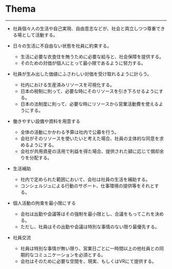 # Thema

----

- 社員個々人の生活や自己実現、自由意志などが、社会と両立しつつ尊重できる場として活動する。

- 日々の生活に不自由ない状態を社員に約束する。
  - 生活に必要な衣食住を賄うために必要な給与と、社会保障を提供する。
  - そのための対価が個人にとって最小限であるように努力する。

- 社員が生み出した価値にふさわしい対価を受け取れるように計らう。
  - 社内における生産済みリソースを可視化する。
  - 日本の税制に則って、必要な時にそのリソースを引き下ろせるようにする。
  - 日本の法制度に則って、必要な時にリソースから営業活動費を使えるようにする。
  
- 働きやすい設備や資料を用意する
  - 全体の活動にかかわる予算は社内で公募を行う。
  - 会社がそのリソースを使いたいと考えた場合、社員の主体的な同意を求めるようにする。
  - 会社が共用資産の活用で利益を得た場合、提供された額に応じて償却余りを分配する。

- 生活補助
  - 社内で定められた範囲において、会社は社員の生活を補助する。
   - コンシェルジュによる行動のサポート、仕事環境の提供等をそれとする。

- 個人活動の拘束を最小限にする
  - 会社は出勤や会議等はその強制を最小限とし、合議をもってこれを決める。
  - ただし、社員はその出勤や会議は特別な事情のない限り最優先する。
  
- 社員交流
  - 社員は特別な事情が無い限り、営業日ごとに一時間以上の他社員との同期的なコミュニケーションを必須とする。
  - 会社はそのために必要な空間を、現実、もしくはVRにて提供する。
  
   
